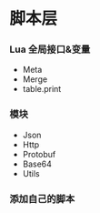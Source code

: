 # 脚本层

### Lua 全局接口&变量
* Meta
* Merge
* table.print

### 模块
* Json
* Http
* Protobuf
* Base64
* Utils

### 添加自己的脚本